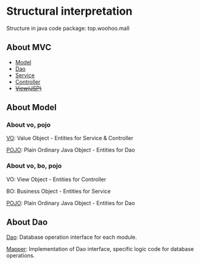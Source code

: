 # Structural interpretation
Structure in java code package: top.woohoo.mall

## About MVC
- [Model](#about-model)
- [Dao](#about-dao)
- [Service](./service)
- [Controller](./controller)
- [~~View(JSP)~~](../../../../webapp)


## About Model
### About vo, pojo
[VO](./vo): 
Value Object - Entities for Service & Controller

[POJO](./pojo): 
Plain Ordinary Java Object - Entities for Dao

### About vo, bo, pojo
VO: 
View Object - Entities for Controller

BO: 
Business Object - Entities for Service

[POJO](./pojo): 
Plain Ordinary Java Object - Entities for Dao


## About Dao
[Dao](./dao): 
Database operation interface for each module.

[Mapper](../../../../resources/mappers): 
Implementation of Dao interface, specific logic code for database operations.